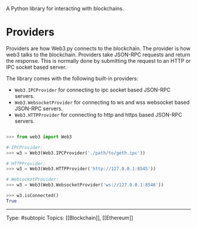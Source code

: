 A Python library for interacting with blockchains.
# Providers[](https://web3py.readthedocs.io/en/v5/overview.html#providers "Permalink to this headline")

Providers are how Web3.py connects to the blockchain. The provider is how web3 talks to the blockchain. Providers take JSON-RPC requests and return the response. This is normally done by submitting the request to an HTTP or IPC socket based server.

The library comes with the following built-in providers:
- `Web3.IPCProvider` for connecting to ipc socket based JSON-RPC servers.
- `Web3.WebsocketProvider` for connecting to ws and wss websocket based JSON-RPC servers.
- `Web3.HTTPProvider` for connecting to http and https based JSON-RPC servers.


```python

>>> from web3 import Web3

# IPCProvider:
>>> w3 = Web3(Web3.IPCProvider('./path/to/geth.ipc'))

# HTTPProvider:
>>> w3 = Web3(Web3.HTTPProvider('http://127.0.0.1:8545'))

# WebsocketProvider:
>>> w3 = Web3(Web3.WebsocketProvider('ws://127.0.0.1:8546'))

>>> w3.isConnected()
True
```




___
Type: #subtopic 
Topics: [[Blockchain]], [[Ethereum]]

